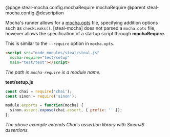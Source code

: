 @page steal-mocha.config.mochaRequire mochaRequire
@parent steal-mocha.config
@description

Mocha's runner allows for a [mocha.opts](https://mochajs.org/#mochaopts) file,
specifying addition options such as `checkLeaks()`. [steal-mocha] does not parsed
a `mocha.opts` file, however allows the specification of a startup script through **mochaRequire**.

This is similar to the `--require` option in `mocha.opts`.

```html
<script src="node_modules/steal/steal.js"
  mocha-require="test/setup"
  main="test/test"></script>
```

_The path in `mocha-require` is a module name._

__test/setup.js__

```js
const chai = require('chai');
const sinon = require('sinon');

module.exports = function(mocha) {
  sinon.assert.expose(chai.assert, { prefix: '' });
};
```

_The above example extends Chai's assertion library with SinonJS assertions._

